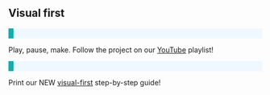 ## Visual first

<p style="border-left: solid; border-width:10px; border-color: #0faeb0; background-color: aliceblue; padding: 10px;">

Play, pause, make. Follow the project on our [YouTube](https://www.youtube.com/playlist?list=PLeumwG3_SvUuOFjcNq9V6vsMmZFNP-s2g) playlist!
</p>

<p style="border-left: solid; border-width:10px; border-color: #0faeb0; background-color: aliceblue; padding: 10px;">

Print our NEW [visual-first](resources/space-talk-visual.pdf) step-by-step guide!
</p>


